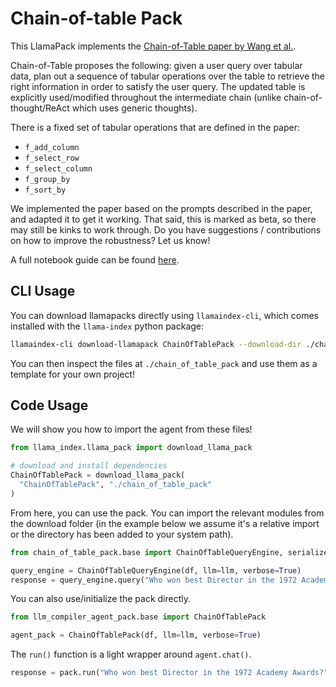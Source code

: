 # Chain-of-table Pack

This LlamaPack implements the [Chain-of-Table paper by Wang et al.](https://arxiv.org/pdf/2401.04398v1.pdf).

Chain-of-Table proposes the following: given a user query over tabular data, plan out a sequence of tabular operations over the table to retrieve the right information in order to satisfy the user query. The updated table is explicitly used/modified throughout the intermediate chain (unlike chain-of-thought/ReAct which uses generic thoughts). 

There is a fixed set of tabular operations that are defined in the paper:
- `f_add_column`
- `f_select_row`
- `f_select_column`
- `f_group_by`
- `f_sort_by`

We implemented the paper based on the prompts described in the paper, and adapted it to get it working. That said, this is marked as beta, so there may still be kinks to work through. Do you have suggestions / contributions on how to improve the robustness? Let us know! 

A full notebook guide can be found [here](https://github.com/run-llama/llama-hub/blob/main/llama_hub/llama_packs/tables/chain_of_table/chain_of_table.ipynb).

## CLI Usage

You can download llamapacks directly using `llamaindex-cli`, which comes installed with the `llama-index` python package:

```bash
llamaindex-cli download-llamapack ChainOfTablePack --download-dir ./chain_of_table_pack
```

You can then inspect the files at `./chain_of_table_pack` and use them as a template for your own project!

## Code Usage

We will show you how to import the agent from these files!

```python
from llama_index.llama_pack import download_llama_pack

# download and install dependencies
ChainOfTablePack = download_llama_pack(
  "ChainOfTablePack", "./chain_of_table_pack"
)

```

From here, you can use the pack. You can import the relevant modules from the download folder (in the example below we assume it's a relative import or the directory 
has been added to your system path).

```python
from chain_of_table_pack.base import ChainOfTableQueryEngine, serialize_table

query_engine = ChainOfTableQueryEngine(df, llm=llm, verbose=True)
response = query_engine.query("Who won best Director in the 1972 Academy Awards?")
```

You can also use/initialize the pack directly.

```python
from llm_compiler_agent_pack.base import ChainOfTablePack

agent_pack = ChainOfTablePack(df, llm=llm, verbose=True)
```

The `run()` function is a light wrapper around `agent.chat()`.

```python
response = pack.run("Who won best Director in the 1972 Academy Awards?")
```
